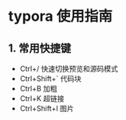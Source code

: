 # typora 使用指南

## 1. 常用快捷键

- Ctrl+/ 快速切换预览和源码模式
- Ctrl+Shift+` 代码块
- Ctrl+B 加粗
- Ctrl+K 超链接
- Ctrl+Shift+I 图片

